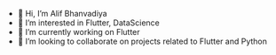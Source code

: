 - 👋 Hi, I’m Alif Bhanvadiya
- 👀 I’m interested in Flutter, DataScience
- 🌱 I’m currently working on Flutter
- 💞️ I’m looking to collaborate on projects related to Flutter and Python
<!--- - 📫 How to reach me ...
--->
<!---
Alifbhanvadiya14/Alifbhanvadiya14 is a ✨ special ✨ repository because its `README.md` (this file) appears on your GitHub profile.
You can click the Preview link to take a look at your changes.
--->
